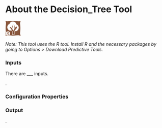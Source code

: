 # About the Decision_Tree Tool

<img src="../../Decision_TreeIcon.png" width=48 height=48 />



<!-- Insert description of plugin -->

_Note: This tool uses the R tool. Install R and the necessary packages by going to Options > Download Predictive Tools._

### Inputs

There are ___ inputs.

. 

### Configuration Properties



### Output

. 
